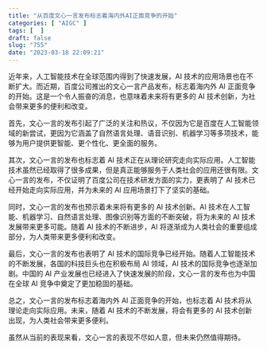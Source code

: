 ```yaml
---
title: "从百度文心一言发布标志着海内外AI正面竞争的开始"
categories: [ "AIGC" ]
tags: [  ]
draft: false
slug: "755"
date: "2023-03-18 22:09:21"
---
```


近年来，人工智能技术在全球范围内得到了快速发展，AI 技术的应用场景也在不断扩大。而近期，百度公司推出的文心一言产品发布，标志着海内外 AI 正面竞争的开始。这是一个令人振奋的消息，也意味着未来将有更多的 AI 技术创新，为社会带来更多的便利和改变。

首先，文心一言的发布引起了广泛的关注和热议，不仅因为它是百度在人工智能领域的新尝试，更因为它涵盖了自然语言处理、语音识别、机器学习等多项技术，能够为用户提供更智能、更个性化、更全面的服务。

其次，文心一言的发布也标志着 AI 技术正在从理论研究走向实际应用。人工智能技术虽然已经取得了很多成果，但是真正能够服务于人类社会的应用还很有限。文心一言的发布，不仅证明了百度公司在技术研发方面的实力，更表明了 AI 技术已经开始走向实际应用，并为未来的 AI 应用场景打下了坚实的基础。

同时，文心一言的发布也预示着未来将有更多的 AI 技术创新。AI 技术在人工智能、机器学习、自然语言处理、图像识别等方面的不断突破，将为未来的 AI 技术发展带来更多可能。随着 AI 技术的不断进步，AI 将逐渐成为人类社会的重要组成部分，为人类带来更多便利和改变。

最后，文心一言的发布也表明了 AI 技术的国际竞争已经开始。随着人工智能技术的不断发展，各国的科技巨头也在积极布局 AI 领域，AI 技术的国际竞争也逐渐加剧。中国的 AI 产业发展也已经进入了快速发展的阶段，文心一言的发布也为中国在全球 AI 竞争中奠定了更加稳固的基础。

总之，文心一言的发布标志着海内外 AI 正面竞争的开始，也标志着 AI 技术将从理论走向实际应用。未来，随着 AI 技术的不断发展，将会有更多的 AI 技术创新出现，为人类社会带来更多便利。

虽然从当前的表现来看，文心一言的表现不尽如人意，但未来仍然值得期待。

